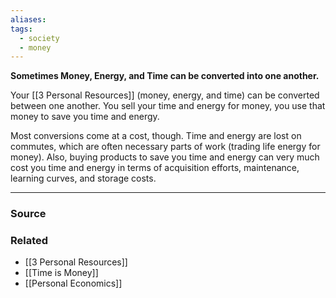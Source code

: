 ```yaml
---
aliases: 
tags:
  - society
  - money
---
```

**Sometimes Money, Energy, and Time can be converted into one another.**

Your [[3 Personal Resources]] (money, energy, and time) can be converted between one another. You sell your time and energy for money, you use that money to save you time and energy. 

Most conversions come at a cost, though. Time and energy are lost on commutes, which are often necessary parts of work (trading life energy for money). Also, buying products to save you time and energy can very much cost you time and energy in terms of acquisition efforts, maintenance, learning curves, and storage costs. 

---

### Source


### Related
- [[3 Personal Resources]] 
- [[Time is Money]] 
- [[Personal Economics]]